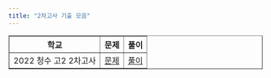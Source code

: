 ```yaml
---
title: "2차고사 기출 모음"
---
```


<table border="1">
<th>학교</th> <th>문제</th> <th>풀이</th> 
  <tr>
	<td>2022 청수 고2 2차고사</td>
    <td><a href="/pdf/test/2022 청수 고2 2차고사.pdf">문제</a></td>
    <td><a href="/pdf/test/%5B풀이%5D 2022 청수 고2 2차고사.pdf">풀이</a></td>
  </tr>
  </table>